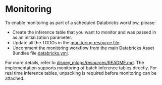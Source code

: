 # Monitoring

To enable monitoring as part of a scheduled Databricks workflow, please:
- Create the inference table that you want to monitor and was passed in as an initialization parameter.
- Update all the TODOs in the [monitoring resource file](../resources/monitoring-resource.yml).
- Uncomment the monitoring workflow from the main Databricks Asset Bundles file [databricks.yml](../databricks.yml).

For more details, refer to [disney_mlops/resources/README.md](../resources/README.md). 
The implementation supports monitoring of batch inference tables directly.
For real time inference tables, unpacking is required before monitoring can be attached.

